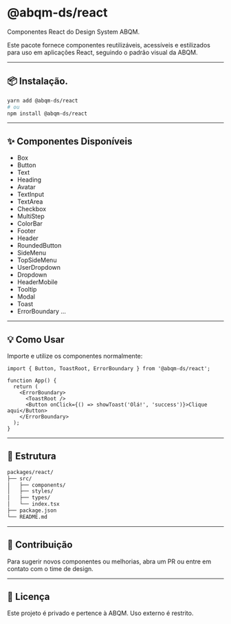 # @abqm-ds/react

Componentes React do Design System ABQM.

Este pacote fornece componentes reutilizáveis, acessíveis e estilizados para uso em aplicações React, seguindo o padrão visual da ABQM.

---

## 📦 Instalação.

```bash
yarn add @abqm-ds/react
# ou
npm install @abqm-ds/react
```

---

## ✨ Componentes Disponíveis

- Box
- Button
- Text
- Heading
- Avatar
- TextInput
- TextArea
- Checkbox
- MultiStep
- ColorBar
- Footer
- Header
- RoundedButton
- SideMenu
- TopSideMenu
- UserDropdown
- Dropdown
- HeaderMobile
- Tooltip
- Modal
- Toast
- ErrorBoundary
  ...

---

## 💡 Como Usar

Importe e utilize os componentes normalmente:

```tsx
import { Button, ToastRoot, ErrorBoundary } from '@abqm-ds/react';

function App() {
  return (
    <ErrorBoundary>
      <ToastRoot />
      <Button onClick={() => showToast('Olá!', 'success')}>Clique aqui</Button>
    </ErrorBoundary>
  );
}
```

---

## 📁 Estrutura

```bash
packages/react/
├── src/
│   ├── components/
│   ├── styles/
│   ├── types/
│   └── index.tsx
├── package.json
└── README.md
```

---

## 🤝 Contribuição

Para sugerir novos componentes ou melhorias, abra um PR ou entre em contato com o time de design.

---

## 📃 Licença

Este projeto é privado e pertence à ABQM. Uso externo é restrito.
